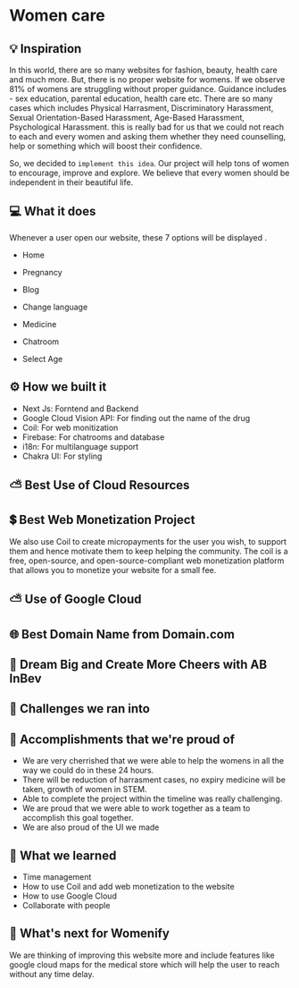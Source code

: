 # Women care

## 💡 Inspiration
In this world, there are so many websites for fashion, beauty, health care and much more. But, there is no proper website for womens. If we observe 81% of womens are struggling without proper guidance. Guidance includes - sex education, parental education, health care etc. There are so many cases which includes Physical Harrasment, Discriminatory Harassment, Sexual Orientation-Based Harassment, Age-Based Harassment, Psychological Harassment. this is really bad for us that we could not reach to each and every women and asking them whether they need counselling, help or something which will boost their confidence. 

So, we decided to `implement this idea`. Our project will help tons of women to encourage, improve and explore. We believe that every women should be independent in their beautiful life.

## 💻 What it does

Whenever a user open our website, these 7 options will be displayed . 

- Home

- Pregnancy

- Blog

- Change language

- Medicine

- Chatroom

- Select Age


## ⚙️ How we built it

- Next Js: Forntend and Backend
- Google Cloud Vision API: For finding out the name of the drug
- Coil: For web monitization
- Firebase: For chatrooms and database
- i18n: For multilanguage support
- Chakra UI: For styling

## ⛅ Best Use of Cloud Resources

## 💲 Best Web Monetization Project

We also use Coil to create micropayments for the user you wish, to support them and hence motivate them to keep helping the community. The coil is a free, open-source, and open-source-compliant web monetization platform that allows you to monetize your website for a small fee.

## ⛅ Use of Google Cloud

## 🌐 Best Domain Name from Domain.com

## 🍻 Dream Big and Create More Cheers with AB InBev

## 🧠 Challenges we ran into

## 🏅 Accomplishments that we're proud of
- We are very cherrished that we were able to help the womens in all the way we could do in these 24 hours. 
- There will be reduction of harrasment cases, no expiry medicine will be taken, growth of women in STEM.
- Able to complete the project within the timeline was really challenging.
- We are proud that we were able to work together as a team to accomplish this goal together.
- We are also proud of the UI we made

## 📖 What we learned

- Time management
- How to use Coil and add web monetization to the website
- How to use Google Cloud
- Collaborate with people

## 🚀 What's next for Womenify

We are thinking of improving this website more and include features like google cloud maps for the medical store which will help the user to reach without any time delay.
